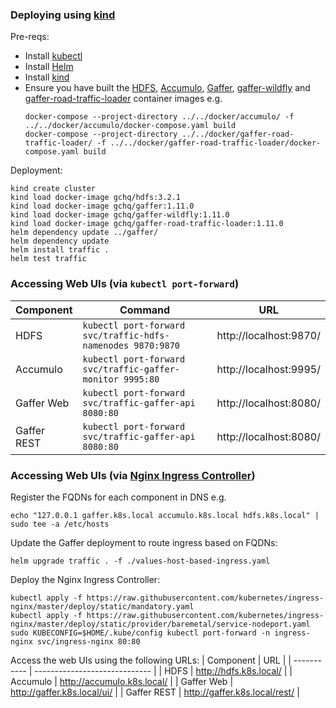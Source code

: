 ### Deploying using [kind](https://kind.sigs.k8s.io/)

Pre-reqs:
* Install [kubectl](https://kubernetes.io/docs/tasks/tools/install-kubectl/)
* Install [Helm](https://github.com/helm/helm/releases)
* Install [kind](https://kind.sigs.k8s.io/docs/user/quick-start/)
* Ensure you have built the [HDFS](../../docker/hdfs/), [Accumulo](../../docker/accumulo/), [Gaffer](../../docker/gaffer/), [gaffer-wildfly](../../docker/gaffer-wildfly/) and [gaffer-road-traffic-loader](../../docker/gaffer-road-traffic-loader/) container images e.g.
  ```
  docker-compose --project-directory ../../docker/accumulo/ -f ../../docker/accumulo/docker-compose.yaml build
  docker-compose --project-directory ../../docker/gaffer-road-traffic-loader/ -f ../../docker/gaffer-road-traffic-loader/docker-compose.yaml build
  ```

Deployment:
```
kind create cluster
kind load docker-image gchq/hdfs:3.2.1
kind load docker-image gchq/gaffer:1.11.0
kind load docker-image gchq/gaffer-wildfly:1.11.0
kind load docker-image gchq/gaffer-road-traffic-loader:1.11.0
helm dependency update ../gaffer/
helm dependency update
helm install traffic .
helm test traffic
```

### Accessing Web UIs (via `kubectl port-forward`)

| Component   | Command                                                     | URL                    |
| ----------- | ----------------------------------------------------------- | ---------------------- |
| HDFS        | `kubectl port-forward svc/traffic-hdfs-namenodes 9870:9870` | http://localhost:9870/ |
| Accumulo    | `kubectl port-forward svc/traffic-gaffer-monitor 9995:80`   | http://localhost:9995/ |
| Gaffer Web  | `kubectl port-forward svc/traffic-gaffer-api 8080:80`       | http://localhost:8080/ |
| Gaffer REST | `kubectl port-forward svc/traffic-gaffer-api 8080:80`       | http://localhost:8080/ |

### Accessing Web UIs (via [Nginx Ingress Controller](https://github.com/kubernetes/ingress-nginx))

Register the FQDNs for each component in DNS e.g.
```
echo "127.0.0.1 gaffer.k8s.local accumulo.k8s.local hdfs.k8s.local" | sudo tee -a /etc/hosts
```

Update the Gaffer deployment to route ingress based on FQDNs:
```
helm upgrade traffic . -f ./values-host-based-ingress.yaml
```

Deploy the Nginx Ingress Controller:
```
kubectl apply -f https://raw.githubusercontent.com/kubernetes/ingress-nginx/master/deploy/static/mandatory.yaml
kubectl apply -f https://raw.githubusercontent.com/kubernetes/ingress-nginx/master/deploy/static/provider/baremetal/service-nodeport.yaml
sudo KUBECONFIG=$HOME/.kube/config kubectl port-forward -n ingress-nginx svc/ingress-nginx 80:80
```

Access the web UIs using the following URLs:
| Component   | URL                           |
| ----------- | ----------------------------- |
| HDFS        | http://hdfs.k8s.local/        |
| Accumulo    | http://accumulo.k8s.local/    |
| Gaffer Web  | http://gaffer.k8s.local/ui/   |
| Gaffer REST | http://gaffer.k8s.local/rest/ |

